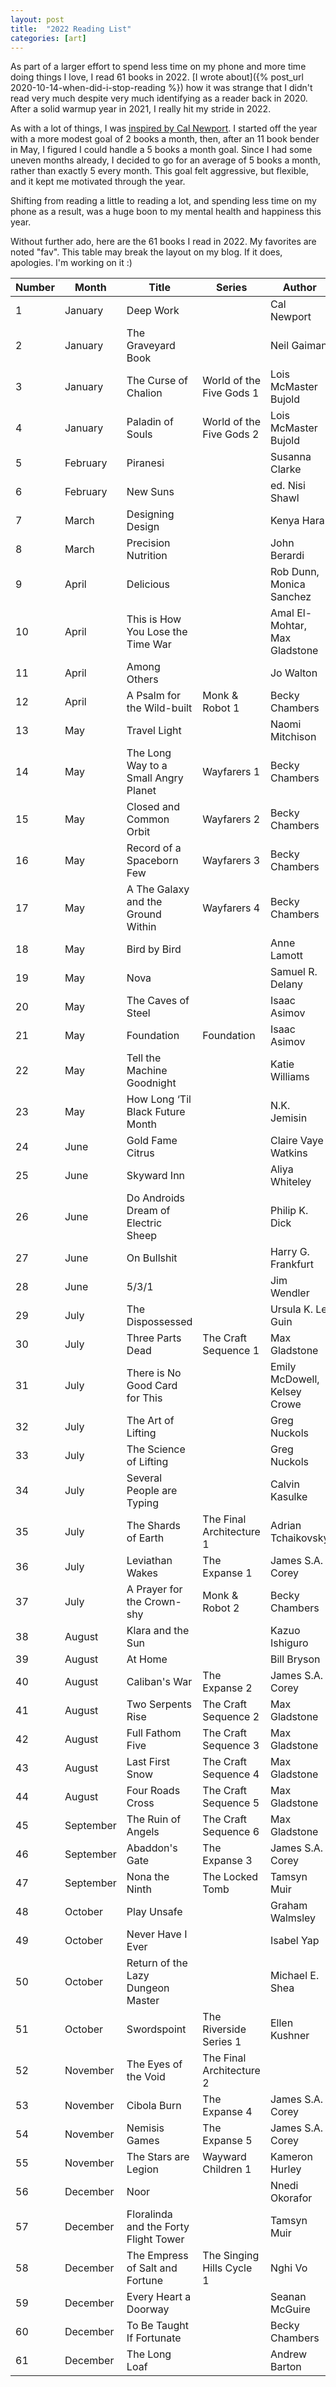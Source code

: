```yaml
---
layout: post
title:  "2022 Reading List"
categories: [art]
---
```


As part of a larger effort to spend less time on my phone and more time doing things I love, I read 61 books in 2022. [I wrote about]({% post_url 2020-10-14-when-did-i-stop-reading %}) how it was strange that I didn't read very much despite very much identifying as a reader back in 2020. After a solid warmup year in 2021, I really hit my stride in 2022.

As with a lot of things, I was [inspired by Cal Newport](https://www.youtube.com/watch?v=gRBkIdc_VYU). I started off the year with a more modest goal of 2 books a month, then, after an 11 book bender in May, I figured I could handle a 5 books a month goal. Since I had some uneven months already, I decided to go for an average of 5 books a month, rather than exactly 5 every month. This goal felt aggressive, but flexible, and it kept me motivated through the year.

Shifting from reading a little to reading a lot, and spending less time on my phone as a result, was a huge boon to my mental health and happiness this year.

Without further ado, here are the 61 books I read in 2022. My favorites are noted "fav". This table may break the layout on my blog. If it does, apologies. I'm working on it :)


|Number|Month    |Title                                |Series                   |Author                       |Favorites|
|------|---------|-------------------------------------|-------------------------|-----------------------------|---------|
|1     |January  |Deep Work                            |                         |Cal Newport                  |         |
|2     |January  |The Graveyard Book                   |                         |Neil Gaiman                  |         |
|3     |January  |The Curse of Chalion                 |World of the Five Gods 1 |Lois McMaster Bujold         |         |
|4     |January  |Paladin of Souls                     |World of the Five Gods 2 |Lois McMaster Bujold         |         |
|5     |February |Piranesi                             |                         |Susanna Clarke               |Fav      |
|6     |February |New Suns                             |                         |ed. Nisi Shawl               |         |
|7     |March    |Designing Design                     |                         |Kenya Hara                   |         |
|8     |March    |Precision Nutrition                  |                         |John Berardi                 |         |
|9     |April    |Delicious                            |                         |Rob Dunn, Monica Sanchez     |         |
|10    |April    |This is How You Lose the Time War    |                         |Amal El-Mohtar, Max Gladstone|Fav      |
|11    |April    |Among Others                         |                         |Jo Walton                    |Fav      |
|12    |April    |A Psalm for the Wild-built           |Monk & Robot 1           |Becky Chambers               |         |
|13    |May      |Travel Light                         |                         |Naomi Mitchison              |         |
|14    |May      |The Long Way to a Small Angry Planet |Wayfarers 1              |Becky Chambers               |Fav      |
|15    |May      |Closed and Common Orbit              |Wayfarers 2              |Becky Chambers               |Fav      |
|16    |May      |Record of a Spaceborn Few            |Wayfarers 3              |Becky Chambers               |Fav      |
|17    |May      |A The Galaxy and the Ground Within   |Wayfarers 4              |Becky Chambers               |Fav      |
|18    |May      |Bird by Bird                         |                         |Anne Lamott                  |         |
|19    |May      |Nova                                 |                         |Samuel R. Delany             |         |
|20    |May      |The Caves of Steel                   |                         |Isaac Asimov                 |         |
|21    |May      |Foundation                           |Foundation               |Isaac Asimov                 |         |
|22    |May      |Tell the Machine Goodnight           |                         |Katie Williams               |         |
|23    |May      |How Long ‘Til Black Future Month     |                         |N.K. Jemisin                 |Fav      |
|24    |June     |Gold Fame Citrus                     |                         |Claire Vaye Watkins          |         |
|25    |June     |Skyward Inn                          |                         |Aliya Whiteley               |         |
|26    |June     |Do Androids Dream of Electric Sheep  |                         |Philip K. Dick               |         |
|27    |June     |On Bullshit                          |                         |Harry G. Frankfurt           |         |
|28    |June     |5/3/1                                |                         |Jim Wendler                  |         |
|29    |July     |The Dispossessed                     |                         |Ursula K. Le Guin            |         |
|30    |July     |Three Parts Dead                     |The Craft Sequence 1     |Max Gladstone                |         |
|31    |July     |There is No Good Card for This       |                         |Emily McDowell, Kelsey Crowe |         |
|32    |July     |The Art of Lifting                   |                         |Greg Nuckols                 |         |
|33    |July     |The Science of Lifting               |                         |Greg Nuckols                 |         |
|34    |July     |Several People are Typing            |                         |Calvin Kasulke               |         |
|35    |July     |The Shards of Earth                  |The Final Architecture 1 |Adrian Tchaikovsky           |         |
|36    |July     |Leviathan Wakes                      |The Expanse 1            |James S.A. Corey             |         |
|37    |July     |A Prayer for the Crown-shy           |Monk & Robot 2           |Becky Chambers               |         |
|38    |August   |Klara and the Sun                    |                         |Kazuo Ishiguro               |         |
|39    |August   |At Home                              |                         |Bill Bryson                  |         |
|40    |August   |Caliban's War                        |The Expanse 2            |James S.A. Corey             |         |
|41    |August   |Two Serpents Rise                    |The Craft Sequence 2     |Max Gladstone                |         |
|42    |August   |Full Fathom Five                     |The Craft Sequence 3     |Max Gladstone                |         |
|43    |August   |Last First Snow                      |The Craft Sequence 4     |Max Gladstone                |         |
|44    |August   |Four Roads Cross                     |The Craft Sequence 5     |Max Gladstone                |         |
|45    |September|The Ruin of Angels                   |The Craft Sequence 6     |Max Gladstone                |         |
|46    |September|Abaddon's Gate                       |The Expanse 3            |James S.A. Corey             |         |
|47    |September|Nona the Ninth                       |The Locked Tomb          |Tamsyn Muir                  |         |
|48    |October  |Play Unsafe                          |                         |Graham Walmsley              |         |
|49    |October  |Never Have I Ever                    |                         |Isabel Yap                   |         |
|50    |October  |Return of the Lazy Dungeon Master    |                         |Michael E. Shea              |         |
|51    |October  |Swordspoint                          |The Riverside Series 1   |Ellen Kushner                |         |
|52    |November |The Eyes of the Void                 |The Final Architecture 2 |                             |         |
|53    |November |Cibola Burn                          |The Expanse 4            |James S.A. Corey             |         |
|54    |November |Nemisis Games                        |The Expanse 5            |James S.A. Corey             |         |
|55    |November |The Stars are Legion                 |Wayward Children 1       |Kameron Hurley               |         |
|56    |December |Noor                                 |                         |Nnedi Okorafor               |         |
|57    |December |Floralinda and the Forty Flight Tower|                         |Tamsyn Muir                  |         |
|58    |December |The Empress of Salt and Fortune      |The Singing Hills Cycle 1|Nghi Vo                      |         |
|59    |December |Every Heart a Doorway                |                         |Seanan McGuire               |         |
|60    |December |To Be Taught If Fortunate            |                         |Becky Chambers               |Fav      |
|61    |December |The Long Loaf                        |                         |Andrew Barton                |Fav      |
